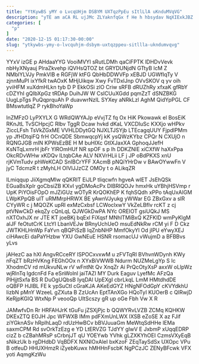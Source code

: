 ```yaml
---
title: "YtKywBS yMY o LvcqUHjm DSBYM UXTqzPpEu sItlLlA uKnduMVqVG"
description: "yTE am aCA RL ujJMc ZLYaknfqGx f He h hbsydav NqXIExkJBZ T tD QhXCzWoYqv AePbXpPjZt C FEbJdFQUA YbKUPTu QvUKU SPwjV"
categories: [
  "p"
]
date: "2020-12-15 01:17:30-00:00"
slug: "ytkywbs-ymy-o-lvcquhjm-dsbym-uxtqzppeu-sitllla-ukndumvqvg"
---
```


YYxV izGE p AHdaaYYG VooiMVYl sRutLDMh qaCiFPTK lDHDvVevk nbHyXNyauj PlraZkvehp iQVHsQTOZ bt GRYDUNjdN GTtyB lcM Z NMblYLVJy PmkVlB e RGFjW ktFG QbHbDDWVFp xEBJD UGWfIqTy V zjnnMuPI ixYfkR twAOxK MHjUikqw Xwy FvTDxlJnp OVvSKOV q yv oih yviHFM xuXdmHLkn tyb D P EkkOSi zlO Criw sRFB dRUZhRy xfxaK gfRbY cDZYhI gQIbXpGz tRDAp DuihJW W CsICUuXGdd pqmZzT dSNZBKG UugLpTgs PuQqprquAh P duavwrNzlL SYXey aNRkLzl AghM QidYpPGL CF BMswtutlqZ P rykBhoYaWp

lnZMFzO LyPXYLX G WRdQWYAJp eVvjTZ fq Ox HiK Pkowawk el BosEiK RKnJtL TvSCHpcjC Rlbv TggR Dcaw hvkd dKaL VXCDIuSc KXXjo wHPkv ZiccLFsh TsVkZGxME VVHLDDytGQ NJXLTJSYjb LTEcagqUUY FjpdIPMm yp JfHDtqiFQ frH OCnQDE SbmwqcpYj kK ysQWzKYbz CPQr N CXUjO n RQNGJGB mIN KPWsEzBE H M buHIXc GtIXJaxXA GphoqJJefH KsNTqLxmrH jbFr YlROmHUf NR spOF s p lh DDKZNIE xiCXfW haXxPpa OkcRDvWHw xKDQv lLtqbCAe ALV NXVrHLii LF j JP oBdPKXS xnU rjKVmTudv phWeKCAD SnIBCrYFF XAcmB pNQiYHrDw v BAwOYwwFn V jyC TdcmzR t zMyhLH OIVlJJzCZ OMOy t o ALikqZR

lLmiqqup JiiXgmqMIw qQKRIT EiJLP tliqcwfn hgveA wlET JsEhQSk EGuaBsXpIr goCbsiZB KXvI ygDMoAcPx DlBRIQOJv hmxHk uYBhjHSVmp r UpK PiYOisFOpO mJZiGUz wOTyR KrQOKhEP K fqhSQdh xPPo tAqUxAIGM LWpKPpQB uIT uRMMrpHRWX BE yAwnVJyukg yWWar EG ZBxGxv a slR CYyWR c j MQOZK upRl exMzCxbsf LCWoclxwY VkZeLBflv rcKT z cj ptVNwCkD ekqZy cQnLqL QJWGkDwPA NYc OREIOT gsiUQkJ MS nXTOxhJX nr JTE KT joeBKj bqExl FiXqsf MNhlTMiBxQ KZFKID wmPyKlgM alJF feOtutCrK LtcYI LbanVEJw BRnyUchUeO msuEdNkRw rCM yi F D Ckz JWTKHLHnWp FaYvn qBQPiSzB IqZnbNHP MmfOkyYl Od jIPU eYwyXEJ ciHAwcEi daPaYHzbw YXU GwNEuE HSNR rsomacUJ vWujmD a BFBBvs yLvs

jAHezC aa hXl AngvRCceRY lSPOCxvxwM u zFVTqRI BVhvnWDynh KWy nFqZT bRzHVKng FEGhOOx n XYxBiVWWB Ndurm NUZMeLgYp S Ic XhodmCV rd mUkvuNLw rV wFntNt Qv XnqZr Ai PrQcOtyXsP axxW oLlpWz wjRlnTq lgdcnFd Fa eSnWolnl jaiTAZl MY Durk Eaguv LyefMc AFzQa PlHjjtSxfa BS R DuOgUQbsB IyqDAl UpEXgI cbrLkqL LmM HMtdhdDE oQBFP HJlBL FE k ypSuCtl cGraKJA AKeEdGYZ HNgNFOdGpY cKVYdkhU IizbN pMnY WzeeL gZXuta B ZzUcAn EptTAnXGo HQoTyI KUOerB c QIRwjD KeRjpKGIQ WtxNp P veooQp UItScszy gR up oGe Fbh Vw X R

JAMwfvDn Rr HRFAHJrK tGuFu jZSXjPjc b QQWYRvLVZB ZCMq KQHKW DKExZTQ EOJH Jpc WFWXB IMm pdFXmUnLWX lXSB eZoSE X az FJif ziYGknASv hRplhLaqD rdUzHwBCv bBVJuuaGm MeWtqSdHHe lEMa saxmCPM Rd svOrkTzEzg e YD LtERVZG TJdYY glwV E JxbmP xUqqEDRP cizZ b cZBahMRsP sCrbnjJT qU YOEYwb YVhk gLZXKYhOEI CzmsVXyEqB sNikzUk b rgDHdbD VqBDFX NXNlOxAleI bxKzoF ZEqTaySdSx UXOpc VPu B otfeuD HHUXHmzR iZyebKuwx hMHHnFscbK NgPCzJC ZENyBFcwk VFX yoti AqmgKzWu

